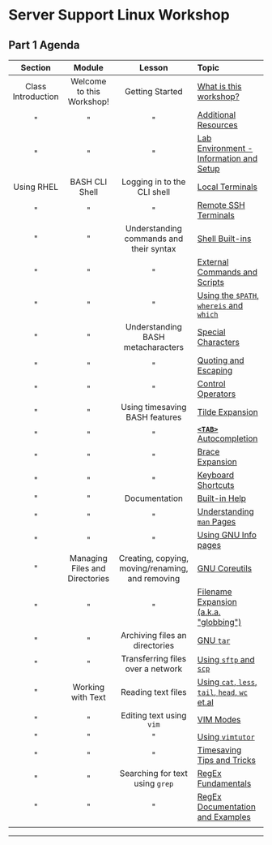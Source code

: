 # Server Support Linux Workshop

## Part 1 Agenda

| **Section** | **Module** | **Lesson** | **Topic** |
| :---------: | :--------: | :--------: | :-------- |
| Class Introduction | Welcome to this Workshop! | Getting Started | [What is this workshop? ](../WSINSTRO.md) |
| " | " | " | [Additional Resources](../WSRESROURCES.md) |
| " | " | " | [Lab Environment - Information and Setup](../WSLABINFO.md) |
| Using RHEL | BASH CLI Shell | Logging in to the CLI shell | [Local Terminals](./topic_1.md) |
| " | " | " | [Remote SSH Terminals](./topic_2.md) |
| " | " | Understanding commands and their syntax | [Shell Built-ins](topic_3.md) |
| " | " | " | [External Commands and Scripts](./topic_4.md) |
| " | " | " | [Using the `$PATH`, `whereis` and `which` ](topic_5.md)  |
| " | " | Understanding BASH metacharacters | [Special Characters](topic_6.md) |
| " | " | " | [Quoting and Escaping](topic_7.md) |
| " | " | " | [Control Operators](topic_8.md) |
| " | " | Using timesaving BASH features | [Tilde Expansion](topic_9.md) |
| " | " | " | [ **`<TAB>`** Autocompletion](topic_10.md) |
| " | " | " | [Brace Expansion](topic_11.md) |
| " | " | " | [Keyboard Shortcuts](topic_12.md) |
| " | " | Documentation | [Built-in Help](topic_13.md) |
| " | " | " | [Understanding  `man` Pages](topic_14.md) |
| " | " | " | [Using GNU Info pages](topic_15.md) |
| " | Managing Files and Directories | Creating, copying, moving/renaming, and removing | [GNU Coreutils](topic_16.md) |
| " | " | " | [Filename Expansion (a.k.a. "globbing")](topic_17.md) |
| " | " | Archiving files an directories | [GNU `tar` ](topic_18.md) |
| " | " | Transferring files over a network | [Using `sftp` and `scp` ](topic_19.md) |
| " | Working with Text | Reading text files | [Using `cat`, `less`, `tail`, `head`, `wc` et.al](topic_20.md) |
| " | " | Editing text using `vim` | [VIM Modes](topic_21.md) |
| " | " | " | [Using `vimtutor` ](topic_22.md) |
| " | " | " | [Timesaving Tips and Tricks](topic_23.md) |
| " | " | Searching for text using `grep` | [RegEx Fundamentals](topic_24.md) |
| " | " | " | [RegEx Documentation and Examples](topic_25.md) |
||||

*****
